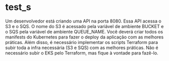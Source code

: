 # test_s
Um desenvolvedor está criando uma API na porta 8080. Essa API acessa o S3 e o SQS.
O nome do S3 é acessado pela variável de ambiente BUCKET e o SQS pela variável de ambiente QUEUE_NAME.
Você deverá criar todos os manifests do Kubernetes para fazer o deploy da aplicação com as melhores práticas.
Além disso, é necessário implementar os scripts Terraform para subir toda a infra necessária (S3 e SQS) com as melhores práticas. Não é necessário subir o EKS pelo Terraform, mas fique à vontade para fazê-lo.